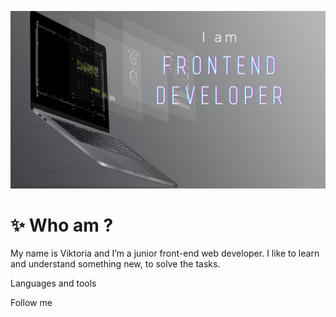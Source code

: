 ![Header](https://github.com/avviktoria/avviktoria/blob/main/assets/header.png)

# :sparkles: Who am ?

My name is Viktoria and I’m a junior front-end web developer.
I like to learn and understand something new, to solve the tasks.

Languages and tools

Follow me
